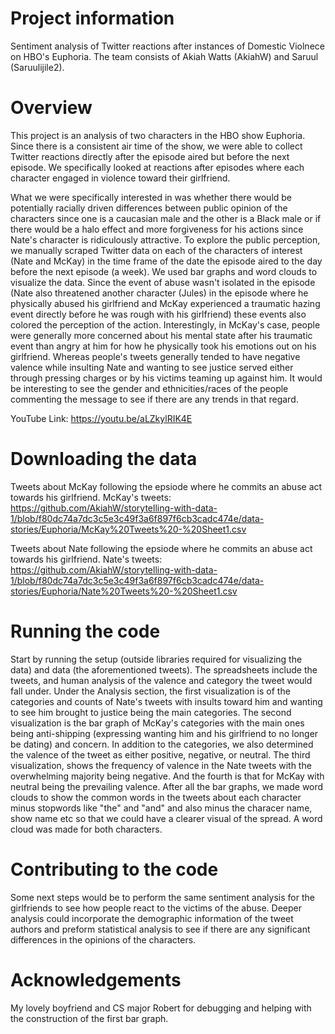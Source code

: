 # Project information

Sentiment analysis of Twitter reactions after instances of Domestic Violnece on HBO's Euphoria. The team consists of Akiah Watts (AkiahW) and Saruul (Saruulijile2).

# Overview

This project is an analysis of two characters in the HBO show Euphoria. Since there is a consistent air time of the show, we were able to collect Twitter reactions directly after the episode aired but before the next episode. We specifically looked at reactions after episodes where each character engaged in violence toward their girlfriend.

What we were specifically interested in was whether there would be potentially racially driven differences between public opinion of the characters since one is a caucasian male and the other is a Black male or if there would be a halo effect and more forgiveness for his actions since Nate's character is ridiculously attractive. To explore the public perception, we manually scraped Twitter data on each of the characters of interest (Nate and McKay) in the time frame of the date the episode aired to the day before the next episode (a week). We used bar graphs and word clouds to visualize the data. Since the event of abuse wasn't isolated in the episode (Nate also threatened another character (Jules) in the episode where he physically abused his girlfriend and McKay experienced a traumatic hazing event directly before he was rough with his girlfriend) these events also colored the perception of the action. Interestingly, in McKay's case, people were generally more concerned about his mental state after his traumatic event than angry at him for how he physically took his emotions out on his girlfriend. Whereas people's tweets generally tended to have negative valence while insulting Nate and wanting to see justice served either through pressing charges or by his victims teaming up against him. It would be interesting to see the gender and ethnicities/races of the people commenting the message to see if there are any trends in that regard. 


YouTube Link: https://youtu.be/aLZkylRIK4E

# Downloading the data

Tweets about McKay following the epsiode where he commits an abuse act towards his girlfriend. 
McKay's tweets: https://github.com/AkiahW/storytelling-with-data-1/blob/f80dc74a7dc3c5e3c49f3a6f897f6cb3cadc474e/data-stories/Euphoria/McKay%20Tweets%20-%20Sheet1.csv

Tweets about Nate following the epsiode where he commits an abuse act towards his girlfriend. 
Nate's tweets: https://github.com/AkiahW/storytelling-with-data-1/blob/f80dc74a7dc3c5e3c49f3a6f897f6cb3cadc474e/data-stories/Euphoria/Nate%20Tweets%20-%20Sheet1.csv


# Running the code

Start by running the setup (outside libraries required for visualizing the data) and data (the aforementioned tweets). The spreadsheets include the tweets, and human analysis of the valence and category the tweet would fall under. Under the Analysis section, the first visualization is of the categories and counts of Nate's tweets with insults toward him and wanting to see him brought to justice being the main categories. The second visualization is the bar graph of McKay's categories with the main ones being anti-shipping (expressing wanting him and his girlfriend to no longer be dating) and concern. In addition to the categories, we also determined the valence of the tweet as either positive, negative, or neutral. The third visualization, shows the frequency of valence in the Nate tweets with the overwhelming majority being negative. And the fourth is that for McKay with neutral being the prevailing valence. After all the bar graphs, we made word clouds to show the common words in the tweets about each character minus stopwords like "the" and "and" and also minus the characer name, show name etc so that we could have a clearer visual of the spread. A word cloud was made for both characters.

# Contributing to the code

Some next steps would be to perform the same sentiment analysis for the girlfriends to see how people react to the victims of the abuse. Deeper analysis could incorporate the demographic information of the tweet authors and preform statistical analysis to see if there are any significant differences in the opinions of the characters.

# Acknowledgements

My lovely boyfriend and CS major Robert for debugging and helping with the construction of the first bar graph. 
